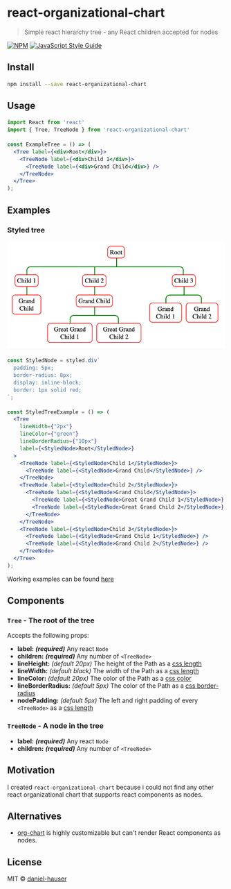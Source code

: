 # react-organizational-chart

> Simple react hierarchy tree - any React children accepted for nodes

[![NPM](https://img.shields.io/npm/v/react-organizational-chart.svg)](https://www.npmjs.com/package/react-organizational-chart) [![JavaScript Style Guide](https://img.shields.io/badge/code_style-standard-brightgreen.svg)](https://standardjs.com)

## Install

```bash
npm install --save react-organizational-chart
```

## Usage

```jsx
import React from 'react'
import { Tree, TreeNode } from 'react-organizational-chart'

const ExampleTree = () => (
  <Tree label={<div>Root</div>}>
    <TreeNode label={<div>Child 1</div>}>
      <TreeNode label={<div>Grand Child</div>} />
    </TreeNode>
  </Tree>
);
```

## Examples

### Styled tree

![styled tree example](.gitbook/assets/styled_tree.png)

```jsx
const StyledNode = styled.div`
  padding: 5px;
  border-radius: 8px;
  display: inline-block;
  border: 1px solid red;
`;

const StyledTreeExample = () => (
  <Tree
    lineWidth={"2px"}
    lineColor={"green"}
    lineBorderRadius={"10px"}
    label={<StyledNode>Root</StyledNode>}
  >
    <TreeNode label={<StyledNode>Child 1</StyledNode>}>
      <TreeNode label={<StyledNode>Grand Child</StyledNode>} />
    </TreeNode>
    <TreeNode label={<StyledNode>Child 2</StyledNode>}>
      <TreeNode label={<StyledNode>Grand Child</StyledNode>}>
        <TreeNode label={<StyledNode>Great Grand Child 1</StyledNode>} />
        <TreeNode label={<StyledNode>Great Grand Child 2</StyledNode>} />
      </TreeNode>
    </TreeNode>
    <TreeNode label={<StyledNode>Child 3</StyledNode>}>
      <TreeNode label={<StyledNode>Grand Child 1</StyledNode>} />
      <TreeNode label={<StyledNode>Grand Child 2</StyledNode>} />
    </TreeNode>
  </Tree>
);
```

Working examples can be found [here](https://gkh4y.codesandbox.io/)

## Components

### `Tree` - The root of the tree

Accepts the following props:

* **label:** _**\(required\)**_ Any react `Node`
* **children:** _**\(required\)**_ Any number of `<TreeNode>`
* **lineHeight:** _\(default 20px\)_ The height of the Path as a [css length](https://developer.mozilla.org/en-US/docs/Web/CSS/length)
* **lineWidth:** _\(default black\)_ The width of the Path as a [css length](https://developer.mozilla.org/en-US/docs/Web/CSS/length)
* **lineColor:** _\(default 20px\)_ The color of the Path as a [css color](https://developer.mozilla.org/en-US/docs/Web/CSS/color)
* **lineBorderRadius:** _\(default 5px\)_ The color of the Path as a [css border-radius](https://developer.mozilla.org/en-US/docs/Web/CSS/border-radius)
* **nodePadding:** _\(default 5px\)_ The left and right padding of every `<TreeNode>` as a [css length](https://developer.mozilla.org/en-US/docs/Web/CSS/length)

### `TreeNode` - A node in the tree

* **label:** _**\(required\)**_ Any react `Node`
* **children:** _**\(required\)**_ Any number of `<TreeNode>` 

## Motivation

I created `react-organizational-chart` because i could not find any other react organizational chart that supports react components as nodes.

## Alternatives

* [org-chart](https://www.npmjs.com/package/orgchart) is highly customizable but can't render React components as nodes.

## License

MIT © [daniel-hauser](https://github.com/daniel-hauser)

